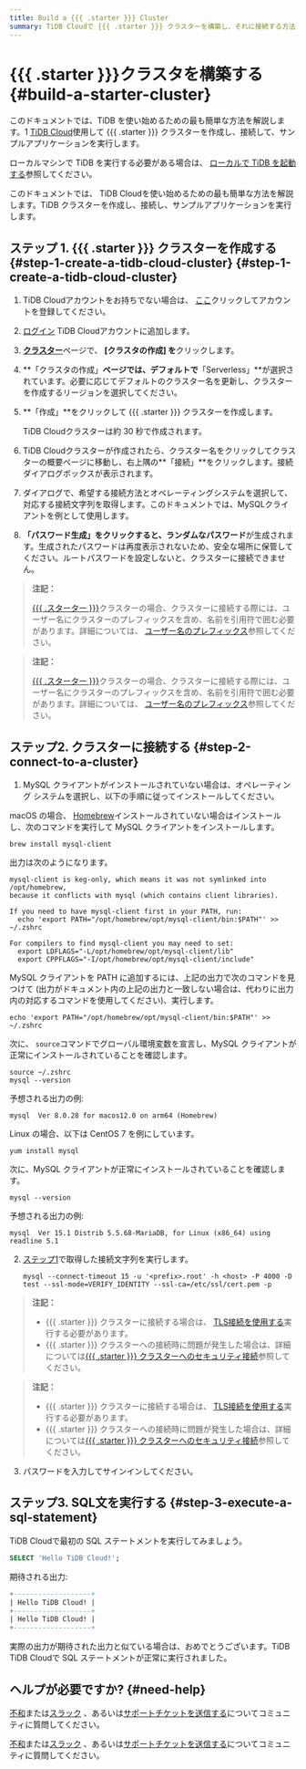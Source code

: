 ```yaml
---
title: Build a {{{ .starter }}} Cluster
summary: TiDB Cloudで {{{ .starter }}} クラスターを構築し、それに接続する方法を学習します。
---
```


<!-- markdownlint-disable MD029 -->

# {{{ .starter }}}クラスタを構築する {#build-a-starter-cluster}

<CustomContent platform="tidb">

このドキュメントでは、TiDB を使い始めるための最も簡単な方法を解説します。1 [TiDB Cloud](https://www.pingcap.com/tidb-cloud)使用して {{{ .starter }}} クラスターを作成し、接続して、サンプルアプリケーションを実行します。

ローカルマシンで TiDB を実行する必要がある場合は、 [ローカルで TiDB を起動する](/quick-start-with-tidb.md)参照してください。

</CustomContent>

<CustomContent platform="tidb-cloud">

このドキュメントでは、 TiDB Cloudを使い始めるための最も簡単な方法を解説します。TiDB クラスターを作成し、接続し、サンプルアプリケーションを実行します。

</CustomContent>

## ステップ 1. {{{ .starter }}} クラスターを作成する {#step-1-create-a-tidb-cloud-cluster} {#step-1-create-a-tidb-cloud-cluster}

1.  TiDB Cloudアカウントをお持ちでない場合は、 [ここ](https://tidbcloud.com/free-trial)クリックしてアカウントを登録してください。

2.  [ログイン](https://tidbcloud.com/) TiDB Cloudアカウントに追加します。

3.  [**クラスター**](https://tidbcloud.com/project/clusters)ページで、 **[クラスタの作成] を**クリックします。

4.  **「クラスタの作成」**ページでは、デフォルトで**「Serverless」**が選択されています。必要に応じてデフォルトのクラスター名を更新し、クラスターを作成するリージョンを選択してください。

5.  **「作成」**をクリックして {{{ .starter }}} クラスターを作成します。

    TiDB Cloudクラスターは約 30 秒で作成されます。

6.  TiDB Cloudクラスターが作成されたら、クラスター名をクリックしてクラスターの概要ページに移動し、右上隅の**「接続」**をクリックします。接続ダイアログボックスが表示されます。

7.  ダイアログで、希望する接続方法とオペレーティングシステムを選択して、対応する接続文字列を取得します。このドキュメントでは、MySQLクライアントを例として使用します。

8.  **「パスワード生成」をクリックすると、ランダムなパスワード**が生成されます。生成されたパスワードは再度表示されないため、安全な場所に保管してください。ルートパスワードを設定しないと、クラスターに接続できません。

<CustomContent platform="tidb">

> **注記：**
>
> [{{{ .スターター }}}](https://docs.pingcap.com/tidbcloud/select-cluster-tier#tidb-cloud-serverless)クラスターの場合、クラスターに接続する際には、ユーザー名にクラスターのプレフィックスを含め、名前を引用符で囲む必要があります。詳細については、 [ユーザー名のプレフィックス](https://docs.pingcap.com/tidbcloud/select-cluster-tier#user-name-prefix)参照してください。

</CustomContent>

<CustomContent platform="tidb-cloud">

> **注記：**
>
> [{{{ .スターター }}}](https://docs.pingcap.com/tidbcloud/select-cluster-tier#tidb-cloud-serverless)クラスターの場合、クラスターに接続する際には、ユーザー名にクラスターのプレフィックスを含め、名前を引用符で囲む必要があります。詳細については、 [ユーザー名のプレフィックス](/tidb-cloud/select-cluster-tier.md#user-name-prefix)参照してください。

</CustomContent>

## ステップ2. クラスターに接続する {#step-2-connect-to-a-cluster}

1.  MySQL クライアントがインストールされていない場合は、オペレーティング システムを選択し、以下の手順に従ってインストールしてください。

<SimpleTab>

<div label="macOS">

macOS の場合、 [Homebrew](https://brew.sh/index)インストールされていない場合はインストールし、次のコマンドを実行して MySQL クライアントをインストールします。

```shell
brew install mysql-client
```

出力は次のようになります。

    mysql-client is keg-only, which means it was not symlinked into /opt/homebrew,
    because it conflicts with mysql (which contains client libraries).

    If you need to have mysql-client first in your PATH, run:
      echo 'export PATH="/opt/homebrew/opt/mysql-client/bin:$PATH"' >> ~/.zshrc

    For compilers to find mysql-client you may need to set:
      export LDFLAGS="-L/opt/homebrew/opt/mysql-client/lib"
      export CPPFLAGS="-I/opt/homebrew/opt/mysql-client/include"

MySQL クライアントを PATH に追加するには、上記の出力で次のコマンドを見つけて (出力がドキュメント内の上記の出力と一致しない場合は、代わりに出力内の対応するコマンドを使用してください)、実行します。

```shell
echo 'export PATH="/opt/homebrew/opt/mysql-client/bin:$PATH"' >> ~/.zshrc
```

次に、 `source`コマンドでグローバル環境変数を宣言し、MySQL クライアントが正常にインストールされていることを確認します。

```shell
source ~/.zshrc
mysql --version
```

予想される出力の例:

    mysql  Ver 8.0.28 for macos12.0 on arm64 (Homebrew)

</div>

<div label="Linux">

Linux の場合、以下は CentOS 7 を例にしています。

```shell
yum install mysql
```

次に、MySQL クライアントが正常にインストールされていることを確認します。

```shell
mysql --version
```

予想される出力の例:

    mysql  Ver 15.1 Distrib 5.5.68-MariaDB, for Linux (x86_64) using readline 5.1

</div>

</SimpleTab>

2.  [ステップ1](#step-1-create-a-tidb-cloud-cluster)で取得した接続文字列を実行します。

    ```shell
    mysql --connect-timeout 15 -u '<prefix>.root' -h <host> -P 4000 -D test --ssl-mode=VERIFY_IDENTITY --ssl-ca=/etc/ssl/cert.pem -p
    ```

<CustomContent platform="tidb">

> **注記：**
>
> -   {{{ .starter }}} クラスターに接続する場合は、 [TLS接続を使用する](https://docs.pingcap.com/tidbcloud/secure-connections-to-serverless-clusters)実行する必要があります。
> -   {{{ .starter }}} クラスターへの接続時に問題が発生した場合は、詳細については[{{{ .starter }}} クラスターへのセキュリティ接続](https://docs.pingcap.com/tidbcloud/secure-connections-to-serverless-clusters)参照してください。

</CustomContent>

<CustomContent platform="tidb-cloud">

> **注記：**
>
> -   {{{ .starter }}} クラスターに接続する場合は、 [TLS接続を使用する](/tidb-cloud/secure-connections-to-serverless-clusters.md)実行する必要があります。
> -   {{{ .starter }}} クラスターへの接続時に問題が発生した場合は、詳細については[{{{ .starter }}} クラスターへのセキュリティ接続](/tidb-cloud/secure-connections-to-serverless-clusters.md)参照してください。

</CustomContent>

3.  パスワードを入力してサインインしてください。

## ステップ3. SQL文を実行する {#step-3-execute-a-sql-statement}

TiDB Cloudで最初の SQL ステートメントを実行してみましょう。

```sql
SELECT 'Hello TiDB Cloud!';
```

期待される出力:

```sql
+-------------------+
| Hello TiDB Cloud! |
+-------------------+
| Hello TiDB Cloud! |
+-------------------+
```

実際の出力が期待された出力と似ている場合は、おめでとうございます。TiDB TiDB Cloudで SQL ステートメントが正常に実行されました。

## ヘルプが必要ですか? {#need-help}

<CustomContent platform="tidb">

[不和](https://discord.gg/DQZ2dy3cuc?utm_source=doc)または[スラック](https://slack.tidb.io/invite?team=tidb-community&#x26;channel=everyone&#x26;ref=pingcap-docs) 、あるいは[サポートチケットを送信する](/support.md)についてコミュニティに質問してください。

</CustomContent>

<CustomContent platform="tidb-cloud">

[不和](https://discord.gg/DQZ2dy3cuc?utm_source=doc)または[スラック](https://slack.tidb.io/invite?team=tidb-community&#x26;channel=everyone&#x26;ref=pingcap-docs) 、あるいは[サポートチケットを送信する](https://tidb.support.pingcap.com/)についてコミュニティに質問してください。

</CustomContent>
